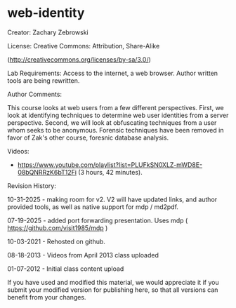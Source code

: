 # web-identity

Creator:     Zachary Zebrowski

License:    Creative Commons: Attribution, Share-Alike

(http://creativecommons.org/licenses/by-sa/3.0/)

Lab Requirements: Access to the internet, a web browser.  Author written tools are being rewritten.

Author Comments:

This course looks at web users from a few different perspectives.  First, we look at identifying techniques to determine web user identities from a server perspective.  Second, we will look at obfuscating techniques from a user whom seeks to be anonymous.  Forensic techniques have been removed in favor of Zak's other course, foresnic database analysis.

Videos:

* https://www.youtube.com/playlist?list=PLUFkSN0XLZ-mWD8E-08bQNRRzK6bT12Fi (3 hours, 42 minutes).

Revision History:

10-31-2025 - making room for v2.  V2 will have updated links, and author provided tools, as well as native support for mdp / md2pdf.

07-19-2025 - added port forwarding presentation.  Uses mdp ( https://github.com/visit1985/mdp )

10-03-2021 - Rehosted on github.

08-18-2013 - Videos from April 2013 class uploaded

01-07-2012 - Initial class content upload

If you have used and modified this material, we would appreciate it if you submit your modified version for publishing here, so that all versions can benefit from your changes.
